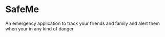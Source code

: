 # SafeMe
An emergency application to track your friends and family and alert them when your in any kind of danger
